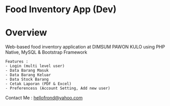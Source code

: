 # Food Inventory App (Dev)

# Overview
Web-based food inventory application at DIMSUM PAWON KULO using PHP Native, MySQL & Bootstrap Framework

    Features :
    - Login (multi level user)
    - Data Barang Masuk
    - Data Barang Keluar
    - Data Stock Barang
    - Cetak Laporan (PDF & Excel)
    - Preferencess (Account Setting, Add new user)

 Contact Me : hellofrond@yahoo.com

